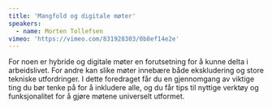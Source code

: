 ```yaml
---
title: 'Mangfold og digitale møter'
speakers:
  - name: Morten Tollefsen
vimeo: 'https://vimeo.com/831928303/0b8ef14e2e'
---
```


For noen er hybride og digitale møter en forutsetning for å kunne delta i arbeidslivet. For andre kan slike møter innebære både ekskludering og store tekniske utfordringer. I dette foredraget får du en gjennomgang av viktige ting du bør tenke på for å inkludere alle, og du får tips til nyttige verktøy og funksjonalitet for å gjøre møtene universelt utformet.
